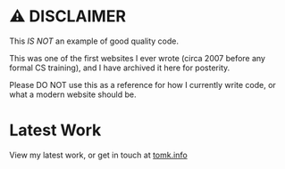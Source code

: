 # ⚠️ DISCLAIMER
This _IS NOT_ an example of good quality code. 

This was one of the first websites I ever wrote (circa 2007 before any formal CS training), and I have archived it here for posterity. 

Please DO NOT use this as a reference for how I currently write code, or what a modern website should be.

# Latest Work
View my latest work, or get in touch at [tomk.info](https://www.tomk.info)

